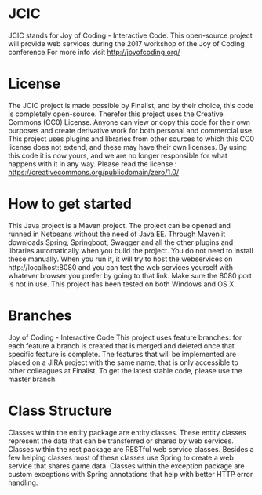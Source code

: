 # JCIC
JCIC stands for Joy of Coding - Interactive Code. This open-source project will provide web services during the 2017 workshop of the Joy of Coding conference
For more info visit http://joyofcoding.org/

# License
The JCIC project is made possible by Finalist, and by their choice, this code is completely open-source. 
Therefor this project uses the Creative Commons (CC0) License. Anyone can view or copy this code for their own purposes and create derivative work for both personal and commercial use. This project uses plugins and libraries from other sources to which this CC0 license does not extend, and these may have their own licenses. 
By using this code it is now yours, and we are no longer responsible for what happens with it in any way. 
Please read the license : https://creativecommons.org/publicdomain/zero/1.0/

# How to get started
This Java project is a Maven project. The project can be opened and runned in Netbeans without the need of Java EE. 
Through Maven it downloads Spring, Springboot, Swagger and all the other plugins and libraries automatically when you build the project. You do not need to install these manually.
When you run it, it will try to host the webservices on http://localhost:8080 and you can test the web services yourself with whatever browser you prefer by going to that link.
Make sure the 8080 port is not in use. This project has been tested on both Windows and OS X.

# Branches
Joy of Coding - Interactive Code
This project uses feature branches: for each feature a branch is created that is merged and deleted once that specific feature is complete.
The features that will be implemented are placed on a JIRA project with the same name, that is only accessible to other colleagues at Finalist.
To get the latest stable code, please use the master branch.

# Class Structure
Classes within the entity package are entity classes. These entity classes represent the data that can be transferred or shared by web services.
Classes within the rest package are RESTful web service classes. Besides a few helping classes most of these classes use Spring to create a web service that shares game data.
Classes within the exception package are custom exceptions with Spring annotations that help with better HTTP error handling.
